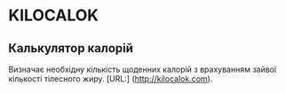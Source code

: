 # KILOCALOK
## Калькулятор калорій
Визначає необхідну кількість щоденних калорій з врахуванням зайвої кількості тілесного жиру.
[URL:] (http://kilocalok.com).
